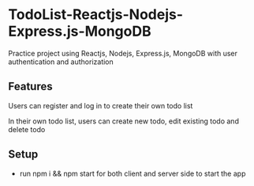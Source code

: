 <h1> TodoList-Reactjs-Nodejs-Express.js-MongoDB </h1>
<p> Practice project using Reactjs, Nodejs, Express.js, MongoDB with user authentication and authorization </p>



<h2>Features</h2>
<p> Users can register and log in to create their own todo list </p>
<p> In their own todo list, users can create new todo, edit existing todo and delete todo</p>


<h2>Setup</h2>
<ul>
  <li>run npm i && npm start for both client and server side to start the app</li> 
</ul>

